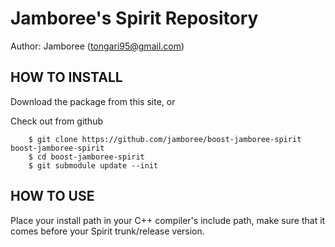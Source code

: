 Jamboree's Spirit Repository
============
Author: Jamboree (tongari95@gmail.com)



HOW TO INSTALL
--------------

Download the package from this site, or

Check out from github

        $ git clone https://github.com/jamboree/boost-jamboree-spirit boost-jamboree-spirit
        $ cd boost-jamboree-spirit
        $ git submodule update --init

HOW TO USE
----------

Place your install path in your C++ compiler's include path, make sure that it comes before your Spirit trunk/release version.